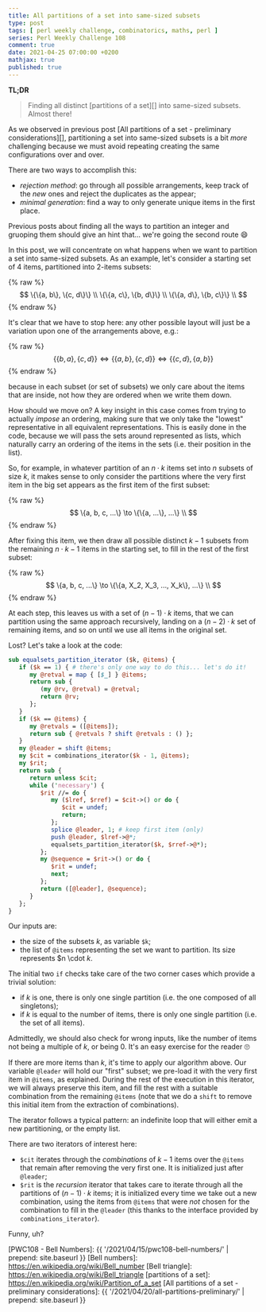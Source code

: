 ```yaml
---
title: All partitions of a set into same-sized subsets
type: post
tags: [ perl weekly challenge, combinatorics, maths, perl ]
series: Perl Weekly Challenge 108
comment: true
date: 2021-04-25 07:00:00 +0200
mathjax: true
published: true
---
```


**TL;DR**

> Finding all distinct [partitions of a set][] into same-sized subsets.
> Almost there!

As we observed in previous post [All partitions of a set - preliminary
considerations][], partitioning a set into same-sized subsets is a bit
*more* challenging because we must avoid repeating creating the same
configurations over and over.

There are two ways to accomplish this:

- *rejection method*: go through all possible arrangements, keep track
  of the *new* ones and reject the duplicates as the appear;
- *minimal generation*: find a way to only generate unique items in the
  first place.

Previous posts about finding all the ways to partition an integer and
gruoping them should give an hint that... we're going the second route 😄

In this post, we will concentrate on what happens when we want to
partition a set into same-sized subsets. As an example, let's consider
a starting set of $4$ items, partitioned into $2$-items subsets:

{% raw %}
$$
\{\{a, b\}, \{c, d\}\} \\
\{\{a, c\}, \{b, d\}\} \\
\{\{a, d\}, \{b, c\}\} \\
$$
{% endraw %}

It's clear that we have to stop here: any other possible layout will
just be a variation upon one of the arrangements above, e.g.:

{% raw %}
$$
\{\{b, a\}, \{c, d\}\} \iff \{\{a, b\}, \{c, d\}\} \iff
\{\{c, d\}, \{a, b\}\}
$$
{% endraw %}

because in each subset (or set of subsets) we only care about the items
that are inside, not how they are ordered when we write them down.

How should we move on? A key insight in this case comes from trying to
actually *impose* an ordering, making sure that we only take the
"lowest" representative in all equivalent representations. This is
easily done in the code, because we will pass the sets around
represented as lists, which naturally carry an ordering of the items in
the sets (i.e. their position in the list).

So, for example, in whatever partition of an $n \cdot k$ items set into
$n$ subsets of size $k$, it makes sense to only consider the partitions
where the very first item in the big set appears as the first item of
the first subset:

{% raw %}
$$
\{a, b, c, ...\} \to
\{\{a, ...\}, ...\} \\
$$
{% endraw %}

After fixing this item, we then draw all possible distinct $k-1$ subsets
from the remaining $n \cdot k - 1$ items in the starting set, to fill in
the rest of the first subset:

{% raw %}
$$
\{a, b, c, ...\} \to
\{\{a, X_2, X_3, ..., X_k\}, ...\} \\
$$
{% endraw %}

At each step, this leaves us with a set of $(n - 1) \cdot k$ items, that
we can partition using the same approach recursively, landing on a $(n - 2) \cdot k$
set of remaining items, and so on until we use all items in the original set.

Lost? Let's take a look at the code:

```perl
sub equalsets_partition_iterator ($k, @items) {
   if ($k == 1) { # there's only one way to do this... let's do it!
      my @retval = map { [$_] } @items;
      return sub {
         (my @rv, @retval) = @retval;
         return @rv;
      };
   }
   if ($k == @items) {
      my @retvals = ([@items]);
      return sub { @retvals ? shift @retvals : () };
   }
   my @leader = shift @items;
   my $cit = combinations_iterator($k - 1, @items);
   my $rit;
   return sub {
      return unless $cit;
      while ('necessary') {
         $rit //= do {
            my ($lref, $rref) = $cit->() or do {
               $cit = undef;
               return;
            };
            splice @leader, 1; # keep first item (only)
            push @leader, $lref->@*;
            equalsets_partition_iterator($k, $rref->@*);
         };
         my @sequence = $rit->() or do {
            $rit = undef;
            next;
         };
         return ([@leader], @sequence);
      }
   };
}
```

Our inputs are:

- the size of the subsets $k$, as variable `$k`;
- the list of `@items` representing the set we want to partition. Its
  size represents $n \cdot $k$.

The initial two `if` checks take care of the two corner cases which
provide a trivial solution:
- if $k$ is one, there is only one single partition (i.e. the one
  composed of all singletons);
- if $k$ is equal to the number of items, there is only one single
  partition (i.e. the set of all items).

Admittedly, we should also check for wrong inputs, like the number of
items not being a multiple of $k$, or being $0$. It's an easy exercise
for the reader 🙄

If there are more items than $k$, it's time to apply our algorithm
above. Our variable `@leader` will hold our "first" subset; we pre-load
it with the very first item in `@items`, as explained. During the rest
of the execution in this iterator, we will always preserve this item,
and fill the rest with a suitable combination from the remaining
`@items` (note that we do a `shift` to remove this initial item from the
extraction of combinations).

The iterator follows a typical pattern: an indefinite loop that will
either emit a new partitioning, or the empty list.

There are two iterators of interest here:

- `$cit` iterates through the *combinations* of $k - 1$ items over the
  `@items` that remain after removing the very first one. It is
  initialized just after `@leader`;
- `$rit` is the *recursion* iterator that takes care to iterate through
  all the partitions of $(n - 1) \cdot k$ items; it is initialized every
  time we take out a new combination, using the items from `@items` that
  were *not* chosen for the combination to fill in the `@leader` (this
  thanks to the interface provided by `combinations_iterator`).

Funny, uh?

[PWC108 - Bell Numbers]: {{ '/2021/04/15/pwc108-bell-numbers/' | prepend: site.baseurl }}
[Bell numbers]: https://en.wikipedia.org/wiki/Bell_number
[Bell triangle]: https://en.wikipedia.org/wiki/Bell_triangle
[partitions of a set]: https://en.wikipedia.org/wiki/Partition_of_a_set
[All partitions of a set - preliminary considerations]: {{ '/2021/04/20/all-partitions-preliminary/' | prepend: site.baseurl }}
